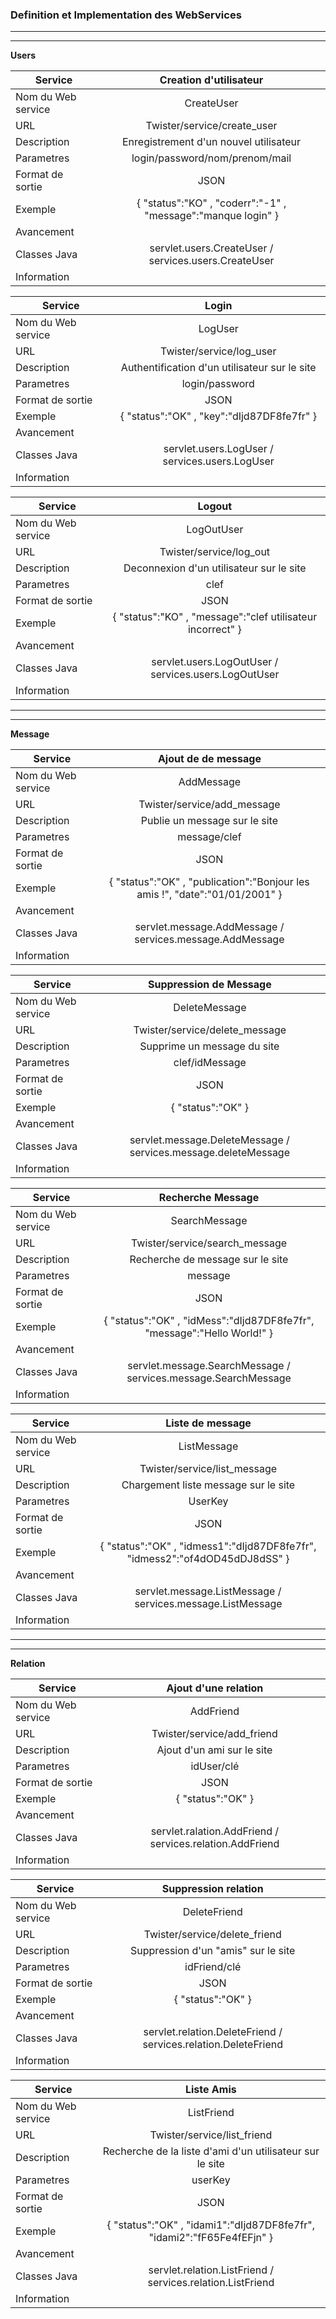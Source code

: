 ### Definition et Implementation des WebServices
*******************************************************************
*******************************************************************

**Users**

<table>
    <thead>
        <tr>
            <th>Service</th>
            <th align="center">Creation d'utilisateur</th>
        </tr>
    </thead>
    <tbody>
        <tr>
            <td>Nom du Web service</td>
            <td align="center">CreateUser</td>
        </tr>
        <tr>
            <td>URL</td>
            <td align="center">Twister/service/create_user</td>
        </tr>
        <tr>
            <td>Description</td>
            <td align="center">Enregistrement d'un nouvel utilisateur</td>
        </tr>
        <tr>
            <td>Parametres</td>
            <td align="center">login/password/nom/prenom/mail</td>
        </tr>
        <tr>
            <td>Format de sortie</td>
            <td align="center">JSON</td>
        </tr>
        <tr>
            <td>Exemple</td>
            <td align="center">{ "status":"KO" , "coderr":"-1" , "message":"manque login" }</td>
        </tr>
        <tr>
            <td>Avancement</td>
            <td align="center"></td>
        </tr>
        <tr>
            <td>Classes Java</td>
            <td align="center">servlet.users.CreateUser / services.users.CreateUser</td>
        </tr>
        <tr>
            <td>Information</td>
            <td align="center"></td>
        </tr>
    </tbody>
</table>



<table>
    <thead>
        <tr>
            <th>Service</th>
            <th align="center">Login</th>
        </tr>
    </thead>
    <tbody>
        <tr>
            <td>Nom du Web service</td>
            <td align="center">LogUser</td>
        </tr>
        <tr>
            <td>URL</td>
            <td align="center">Twister/service/log_user</td>
        </tr>
        <tr>
            <td>Description</td>
            <td align="center">Authentification d'un utilisateur sur le site</td>
        </tr>
        <tr>
            <td>Parametres</td>
            <td align="center">login/password</td>
        </tr>
        <tr>
            <td>Format de sortie</td>
            <td align="center">JSON</td>
        </tr>
        <tr>
            <td>Exemple</td>
            <td align="center">{ "status":"OK" , "key":"dIjd87DF8fe7fr" }</td>
        </tr>
        <tr>
            <td>Avancement</td>
            <td align="center"></td>
        </tr>
        <tr>
            <td>Classes Java</td>
            <td align="center">servlet.users.LogUser / services.users.LogUser</td>
        </tr>
        <tr>
            <td>Information</td>
            <td align="center"></td>
        </tr>
    </tbody>
</table>



<table>
    <thead>
        <tr>
            <th>Service</th>
            <th align="center">Logout</th>
        </tr>
    </thead>
    <tbody>
        <tr>
            <td>Nom du Web service</td>
            <td align="center">LogOutUser</td>
        </tr>
        <tr>
            <td>URL</td>
            <td align="center">Twister/service/log_out</td>
        </tr>
        <tr>
            <td>Description</td>
            <td align="center">Deconnexion d'un utilisateur sur le site</td>
        </tr>
        <tr>
            <td>Parametres</td>
            <td align="center">clef</td>
        </tr>
        <tr>
            <td>Format de sortie</td>
            <td align="center">JSON</td>
        </tr>
        <tr>
            <td>Exemple</td>
            <td align="center">{ "status":"KO" , "message":"clef utilisateur incorrect" }</td>
        </tr>
        <tr>
            <td>Avancement</td>
            <td align="center"></td>
        </tr>
        <tr>
            <td>Classes Java</td>
            <td align="center">servlet.users.LogOutUser / services.users.LogOutUser</td>
        </tr>
        <tr>
            <td>Information</td>
            <td align="center"></td>
        </tr>
    </tbody>
</table>



***************************************************************************
***************************************************************************
**Message**

<table>
    <thead>
        <tr>
            <th>Service</th>
            <th align="center">Ajout de de message </th>
        </tr>
    </thead>
    <tbody>
        <tr>
            <td>Nom du Web service</td>
            <td align="center">AddMessage</td>
        </tr>
        <tr>
            <td>URL</td>
            <td align="center">Twister/service/add_message</td>
        </tr>
        <tr>
            <td>Description</td>
            <td align="center">Publie un message sur le site</td>
        </tr>
        <tr>
            <td>Parametres</td>
            <td align="center">message/clef</td>
        </tr>
        <tr>
            <td>Format de sortie</td>
            <td align="center">JSON</td>
        </tr>
        <tr>
            <td>Exemple</td>
            <td align="center">{ "status":"OK" , "publication":"Bonjour les amis !", "date":"01/01/2001" }</td>
        </tr>
        <tr>
            <td>Avancement</td>
            <td align="center"></td>
        </tr>
        <tr>
            <td>Classes Java</td>
            <td align="center">servlet.message.AddMessage / services.message.AddMessage</td>
        </tr>
        <tr>
            <td>Information</td>
            <td align="center"></td>
        </tr>
    </tbody>
</table>


<table>
    <thead>
        <tr>
            <th>Service</th>
            <th align="center">Suppression de Message</th>
        </tr>
    </thead>
    <tbody>
        <tr>
            <td>Nom du Web service</td>
            <td align="center">DeleteMessage</td>
        </tr>
        <tr>
            <td>URL</td>
            <td align="center">Twister/service/delete_message</td>
        </tr>
        <tr>
            <td>Description</td>
            <td align="center">Supprime un message du site</td>
        </tr>
        <tr>
            <td>Parametres</td>
            <td align="center">clef/idMessage</td>
        </tr>
        <tr>
            <td>Format de sortie</td>
            <td align="center">JSON</td>
        </tr>
        <tr>
            <td>Exemple</td>
            <td align="center">{ "status":"OK" }</td>
        </tr>
        <tr>
            <td>Avancement</td>
            <td align="center"></td>
        </tr>
        <tr>
            <td>Classes Java</td>
            <td align="center">servlet.message.DeleteMessage / services.message.deleteMessage</td>
        </tr>
        <tr>
            <td>Information</td>
            <td align="center"></td>
        </tr>
    </tbody>
</table>

<table>
    <thead>
        <tr>
            <th>Service</th>
            <th align="center">Recherche Message</th>
        </tr>
    </thead>
    <tbody>
        <tr>
            <td>Nom du Web service</td>
            <td align="center">SearchMessage</td>
        </tr>
        <tr>
            <td>URL</td>
            <td align="center">Twister/service/search_message</td>
        </tr>
        <tr>
            <td>Description</td>
            <td align="center">Recherche de message sur le site</td>
        </tr>
        <tr>
            <td>Parametres</td>
            <td align="center">message</td>
        </tr>
        <tr>
            <td>Format de sortie</td>
            <td align="center">JSON</td>
        </tr>
        <tr>
            <td>Exemple</td>
            <td align="center">{ "status":"OK" , "idMess":"dIjd87DF8fe7fr", "message":"Hello World!" }</td>
        </tr>
        <tr>
            <td>Avancement</td>
            <td align="center"></td>
        </tr>
        <tr>
            <td>Classes Java</td>
            <td align="center">servlet.message.SearchMessage / services.message.SearchMessage</td>
        </tr>
        <tr>
            <td>Information</td>
            <td align="center"></td>
        </tr>
    </tbody>
</table>


<table>
    <thead>
        <tr>
            <th>Service</th>
            <th align="center">Liste de message</th>
        </tr>
    </thead>
    <tbody>
        <tr>
            <td>Nom du Web service</td>
            <td align="center">ListMessage</td>
        </tr>
        <tr>
            <td>URL</td>
            <td align="center">Twister/service/list_message</td>
        </tr>
        <tr>
            <td>Description</td>
            <td align="center">Chargement liste message sur le site</td>
        </tr>
        <tr>
            <td>Parametres</td>
            <td align="center">UserKey</td>
        </tr>
        <tr>
            <td>Format de sortie</td>
            <td align="center">JSON</td>
        </tr>
        <tr>
            <td>Exemple</td>
            <td align="center">{ "status":"OK" , "idmess1":"dIjd87DF8fe7fr", "idmess2":"of4dOD45dDJ8dSS" }</td>
        </tr>
        <tr>
            <td>Avancement</td>
            <td align="center"></td>
        </tr>
        <tr>
            <td>Classes Java</td>
            <td align="center">servlet.message.ListMessage / services.message.ListMessage</td>
        </tr>
        <tr>
            <td>Information</td>
            <td align="center"></td>
        </tr>
    </tbody>
</table>


*****************************************************************************************
*****************************************************************************************
**Relation**

<table>
    <thead>
        <tr>
            <th>Service</th>
            <th align="center">Ajout d'une relation</th>
        </tr>
    </thead>
    <tbody>
        <tr>
            <td>Nom du Web service</td>
            <td align="center">AddFriend</td>
        </tr>
        <tr>
            <td>URL</td>
            <td align="center">Twister/service/add_friend</td>
        </tr>
        <tr>
            <td>Description</td>
            <td align="center">Ajout d'un ami sur le site</td>
        </tr>
        <tr>
            <td>Parametres</td>
            <td align="center">idUser/clé</td>
        </tr>
        <tr>
            <td>Format de sortie</td>
            <td align="center">JSON</td>
        </tr>
        <tr>
            <td>Exemple</td>
            <td align="center">{ "status":"OK" }</td>
        </tr>
        <tr>
            <td>Avancement</td>
            <td align="center"></td>
        </tr>
        <tr>
            <td>Classes Java</td>
            <td align="center">servlet.ralation.AddFriend / services.relation.AddFriend</td>
        </tr>
        <tr>
            <td>Information</td>
            <td align="center"></td>
        </tr>
    </tbody>
</table>



<table>
    <thead>
        <tr>
            <th>Service</th>
            <th align="center">Suppression relation</th>
        </tr>
    </thead>
    <tbody>
        <tr>
            <td>Nom du Web service</td>
            <td align="center">DeleteFriend</td>
        </tr>
        <tr>
            <td>URL</td>
            <td align="center">Twister/service/delete_friend</td>
        </tr>
        <tr>
            <td>Description</td>
            <td align="center">Suppression d'un "amis" sur le site</td>
        </tr>
        <tr>
            <td>Parametres</td>
            <td align="center">idFriend/clé</td>
        </tr>
        <tr>
            <td>Format de sortie</td>
            <td align="center">JSON</td>
        </tr>
        <tr>
            <td>Exemple</td>
            <td align="center">{ "status":"OK" }</td>
        </tr>
        <tr>
            <td>Avancement</td>
            <td align="center"></td>
        </tr>
        <tr>
            <td>Classes Java</td>
            <td align="center">servlet.relation.DeleteFriend / services.relation.DeleteFriend</td>
        </tr>
        <tr>
            <td>Information</td>
            <td align="center"></td>
        </tr>
    </tbody>
</table>



<table>
    <thead>
        <tr>
            <th>Service</th>
            <th align="center">Liste Amis</th>
        </tr>
    </thead>
    <tbody>
        <tr>
            <td>Nom du Web service</td>
            <td align="center">ListFriend</td>
        </tr>
        <tr>
            <td>URL</td>
            <td align="center">Twister/service/list_friend</td>
        </tr>
        <tr>
            <td>Description</td>
            <td align="center">Recherche de la liste d'ami d'un utilisateur sur le site</td>
        </tr>
        <tr>
            <td>Parametres</td>
            <td align="center">userKey</td>
        </tr>
        <tr>
            <td>Format de sortie</td>
            <td align="center">JSON</td>
        </tr>
        <tr>
            <td>Exemple</td>
            <td align="center">{ "status":"OK" , "idami1":"dIjd87DF8fe7fr", "idami2":"fF65Fe4fEFjn" }</td>
        </tr>
        <tr>
            <td>Avancement</td>
            <td align="center"></td>
        </tr>
        <tr>
            <td>Classes Java</td>
            <td align="center">servlet.relation.ListFriend / services.relation.ListFriend</td>
        </tr>
        <tr>
            <td>Information</td>
            <td align="center"></td>
        </tr>
    </tbody>
</table>
